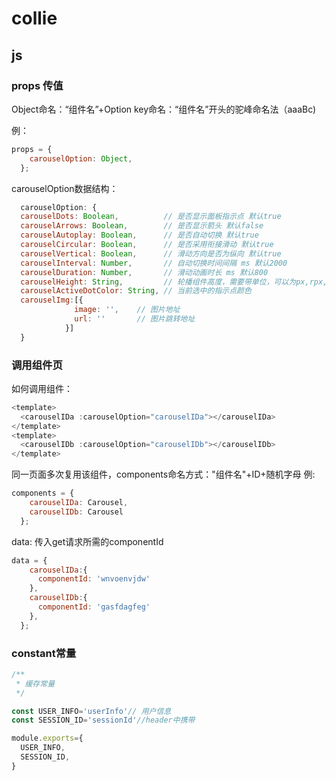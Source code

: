 # collie

## js

### props 传值

Object命名：“组件名”+Option
key命名：“组件名”开头的驼峰命名法（aaaBc\)

例：

```js
props = {
    carouselOption: Object,
  };
```
carouselOption数据结构：
```js
  carouselOption: {
  carouselDots: Boolean,          // 是否显示面板指示点 默认true
  carouselArrows: Boolean,        // 是否显示箭头 默认false
  carouselAutoplay: Boolean,      // 是否自动切换 默认true
  carouselCircular: Boolean,      // 是否采用衔接滑动 默认true
  carouselVertical: Boolean,      // 滑动方向是否为纵向 默认true
  carouselInterval: Number,       // 自动切换时间间隔 ms 默认2000
  carouselDuration: Number,       // 滑动动画时长 ms 默认800
  carouselHeight: String,         // 轮播组件高度，需要带单位，可以为px,rpx,vh等css单位
  carouselActiveDotColor: String, // 当前选中的指示点颜色 
  carouselImg:[{
              image: '',    // 图片地址
              url: ''       // 图片跳转地址
            }]
  }               
```

### 调用组件页
如何调用组件：
```js
<template> 
  <carouselIDa :carouselOption="carouselIDa"></carouselIDa>
</template>
<template> 
  <carouselIDb :carouselOption="carouselIDb"></carouselIDb>
</template>
```
同一页面多次复用该组件，components命名方式："组件名"+ID+随机字母
例:
```js
components = {
    carouselIDa: Carousel,
    carouselIDb: Carousel
  };
```
data: 传入get请求所需的componentId
```js
data = {
    carouselIDa:{
      componentId: 'wnvoenvjdw'
    },
    carouselIDb:{
      componentId: 'gasfdagfeg'
    },
  };
```
### constant常量

```js
/**
 * 缓存常量
 */

const USER_INFO='userInfo'// 用户信息
const SESSION_ID='sessionId'//header中携带

module.exports={
  USER_INFO,
  SESSION_ID,
}
```



